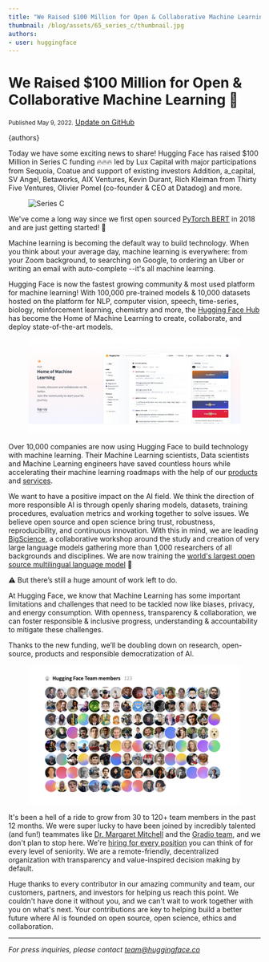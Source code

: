 ```yaml
---
title: "We Raised $100 Million for Open & Collaborative Machine Learning 🚀"
thumbnail: /blog/assets/65_series_c/thumbnail.jpg
authors:
- user: huggingface
---
```


<h1>We Raised $100 Million for Open & Collaborative Machine Learning 🚀</h1>

<div class="blog-metadata">
    <small>Published May 9, 2022.</small>
    <a target="_blank" class="btn no-underline text-sm mb-5 font-sans" href="https://github.com/huggingface/blog/blob/main/series-c.md">
        Update on GitHub
    </a>
</div>

{authors}

Today we have some exciting news to share! Hugging Face has raised $100 Million in Series C funding 🔥🔥🔥 led by Lux Capital with major participations from Sequoia, Coatue and support of existing investors Addition, a_capital, SV Angel, Betaworks, AIX Ventures, Kevin Durant, Rich Kleiman from Thirty Five Ventures, Olivier Pomel (co-founder & CEO at Datadog) and more.

<figure class="image table text-center m-0 w-full">
  <img src="/blog/assets/65_series_c/thumbnail.jpg" alt="Series C"/>
</figure>

We've come a long way since we first open sourced [PyTorch BERT](https://twitter.com/Thom_Wolf/status/1068637731281088513) in 2018 and are just getting started! 🙌

Machine learning is becoming the default way to build technology. When you think about your average day, machine learning is everywhere: from your Zoom background, to searching on Google, to ordering an Uber or writing an email with auto-complete --it's all machine learning.

Hugging Face is now the fastest growing community & most used platform for machine learning! With 100,000 pre-trained models & 10,000 datasets hosted on the platform for NLP, computer vision, speech, time-series, biology, reinforcement learning, chemistry and more, the [Hugging Face Hub](https://huggingface.co/models) has become the Home of Machine Learning to create, collaborate, and deploy state-of-the-art models.

<figure class="image table text-center m-0 w-full">
  <img src="assets/65_series_c/home-of-machine-learning.png" alt="The Home of Machine Learning"/>
</figure>

Over 10,000 companies are now using Hugging Face to build technology with machine learning. Their Machine Learning scientists, Data scientists and Machine Learning engineers have saved countless hours while accelerating their machine learning roadmaps with the help of our [products](https://huggingface.co/platform) and [services](https://huggingface.co/support). 

We want to have a positive impact on the AI field. We think the direction of more responsible AI is through openly sharing models, datasets, training procedures, evaluation metrics and working together to solve issues. We believe open source and open science bring trust, robustness, reproducibility, and continuous innovation. With this in mind, we are leading [BigScience](https://bigscience.huggingface.co/), a collaborative workshop around the study and creation of very large language models gathering more than 1,000 researchers of all backgrounds and disciplines. We are now training the [world's largest open source multilingual language model](https://twitter.com/BigScienceLLM) 🌸

⚠️ But there’s still a huge amount of work left to do.

At Hugging Face, we know that Machine Learning has some important limitations and challenges that need to be tackled now like biases, privacy, and energy consumption. With openness, transparency & collaboration, we can foster responsible & inclusive progress, understanding & accountability to mitigate these challenges.

Thanks to the new funding, we’ll be doubling down on research, open-source, products and responsible democratization of AI.

<figure class="image table text-center m-0 w-full">
  <img src="assets/65_series_c/team.png" alt="The Home of Machine Learning"/>
</figure>

It's been a hell of a ride to grow from 30 to 120+ team members in the past 12 months. We were super lucky to have been joined by incredibly talented (and fun!) teammates like [Dr. Margaret Mitchell](https://www.bloomberg.com/news/articles/2021-08-24/fired-at-google-after-critical-work-ai-researcher-mitchell-to-join-hugging-face) and the [Gradio team](https://gradio.app/joining-huggingface/), and we don't plan to stop here. We're [hiring for every position](https://apply.workable.com/huggingface) you can think of for every level of seniority. We are a remote-friendly, decentralized organization with transparency and value-inspired decision making by default.

Huge thanks to every contributor in our amazing community and team, our customers, partners, and investors for helping us reach this point. We couldn't have done it without you, and we can't wait to work together with you on what's next. Your contributions are key to helping build a better future where AI is founded on open source, open science, ethics and collaboration.

---

*For press inquiries, please contact <a href="mailto:team@huggingface.co">team@huggingface.co</a>*
